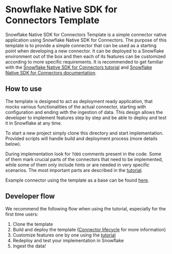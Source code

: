# Snowflake Native SDK for Connectors Template

Snowflake Native SDK for Connectors Template is a simple connector native application using Snowflake Native SDK for Connectors.
The purpose of this template is to provide a simple connector that can be used as a starting point when developing a new connector.
It can be deployed to a Snowflake environment out of the box and then each of its features can be customized according to more specific requirements.
It is recommended to get familiar with the [Snowflake Native SDK for Connectors tutorial][Tutorial docs] 
and [Snowflake Native SDK for Connectors documentation][Native SDK official docs].

## How to use
The template is designed to act as deployment ready application, that mocks various functionalities of the actual connector, 
starting with configuration and ending with the ingestion of data. This design allows the developer to implement features step by step
and be able to deploy and test it in Snowflake at any time.

To start a new project simply clone this directory and start implementation. Provided scripts will handle build and deployment process (more details below).

During implementation look for `TODO` comments present in the code. Some of them mark crucial parts of the connectors that need to be implemented,
while some of them only include hints or are needed in very specific scenarios. 
The most important parts are described in the [tutorial][Tutorial docs].

Example connector using the template as a base can be found [here][Example Connector path].

## Developer flow
We recommend the following flow when using the tutorial, especially for the first time users:

1. Clone the template
2. Build and deploy the template ([Connector lifecycle](CONNECTOR_LIFECYCLE.md) for more information)
3. Customize features one by one using the [tutorial][Tutorial docs]
4. Redeploy and test your implementation in Snowflake
5. Ingest the data!

[Native SDK official docs]: https://docs.snowflake.com/en/developer-guide/native-apps/connector-sdk/about-connector-sdk
[Tutorial docs]: https://docs.snowflake.com/en/developer-guide/native-apps/connector-sdk/tutorials/native_sdk_tutorial

[Example Connector path]: ../../examples/connectors-native-sdk-example-java-github-connector

